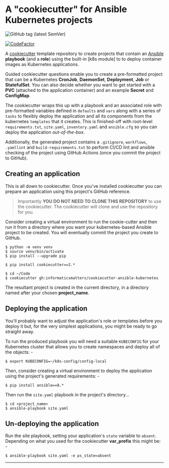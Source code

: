 # A "cookiecutter" for Ansible Kubernetes projects

![GitHub tag (latest SemVer)](https://img.shields.io/github/v/tag/informaticsmatters/cookiecutter-ansible-kubernetes)

[![CodeFactor](https://www.codefactor.io/repository/github/informaticsmatters/cookiecutter-ansible-kubernetes/badge)](https://www.codefactor.io/repository/github/informaticsmatters/cookiecutter-ansible-kubernetes)

A [cookiecutter] template repository to create projects that contain an
[Ansible] **playbook** (and a **role**) using the built-in [k8s module]
to to deploy container images as Kubernetes applications.

Guided cookiecutter questions enable you to create a pre-formatted project
that can be a Kubernetes **CronJob**, **DaemonSet**, **Deployment**, **Job** or
**StatefulSet**. You can also decide whether you want to get started with
a **PVC** (attached to the application container) and an example **Secret** and
**ConfigMap**.

The cookiecutter wraps this up with a playbook and an associated role with
pre-formatted variables defined in `defaults` and `vars` along with a series of
`tasks` to flexibly deploy the application and all its components from the
kubernetes `templates` that it creates. This is finished-off
with root-level `requirements.txt`, `site.yaml`, `inventory.yaml` and
`ansible.cfg` so you can deploy the application *out-of-the-box*.

Additionally, the generated project contains a `.gitignore`, `workflows`,
`.yamllint` and `build-requirements.txt` to perform CI/CD lint and ansible
checking of the project using GitHub Actions (once you commit the project to GitHub).

## Creating an application
This is all down to cookiecutter. Once you've installed cookiecutter
you can prepare an application using this project's GitHub reference.

>   Importantly **YOU DO NOT NEED TO CLONE THIS REPOSITORY** to use the cookiecutter.
    The cookiecutter will clone and use the repository for you.

Consider creating a virtual environment to run the cookie-cutter and then run it
from a directory where you want your kubernetes-based Ansible project to be created.
You will eventually commit the project you create to GitHub.

    $ python -m venv venv
    $ source venv/bin/activate
    $ pip install --upgrade pip
    
    $ pip install cookiecutter==2.*

    $ cd ~/Code
    $ cookiecutter gh:informaticsmatters/cookiecutter-ansible-kubernetes

The resultant project is created in the current directory, in a directory
named after your chosen **project_name**.

## Deploying the application
You'll probably want to adjust the application's role or templates before you
deploy it but, for the very simplest applications, you might be ready to go
straight away.
 
To run the produced playbook you will need a suitable `KUBECONFIG` for your
Kubernetes cluster that allows you to create namespaces and deploy all of
the objects: -

    $ export KUBECONFIG=~/k8s-config/config-local

Then, consider creating a virtual environment to deploy the application
using the project's generated requirements: -

    $ pip install ansible==8.*
    
Then run the `site.yaml` playbook in the project's directory...

    $ cd <project_name>
    $ ansible-playbook site.yaml

## Un-deploying the application
Run the site playbook, setting your application's `state` variable to
`absent`. Depending on what you used for the cookiecutter **var_prefix**
this might be: -

    $ ansible-playbook site.yaml -e ps_state=absent
    
---

[ansible]: https://github.com/ansible/ansible
[cookiecutter]: https://cookiecutter.readthedocs.io
